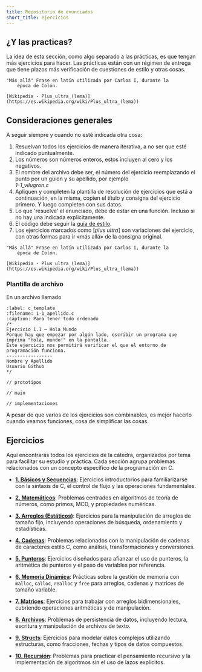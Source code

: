 ```yaml
---
title: Repositorio de enunciados
short_title: ejercicios
---
```


## ¿Y las practicas?

La idea de esta sección, como algo separado a las prácticas, es que tengan más
ejercicios para hacer. Las prácticas están con un régimen de entrega que tiene
plazos más verificación de cuestiones de estilo y otras cosas.

```{note}
"Más allá" Frase en latín utilizada por Carlos I, durante la
    época de Colón.
    
[Wikipedia - Plus_ultra_(lema)](https://es.wikipedia.org/wiki/Plus_ultra_(lema))
```

## Consideraciones generales

A seguir siempre y cuando no esté indicada otra cosa:

1.  Resuelvan todos los ejercicios de manera iterativa, a no ser que esté
    indicado puntualmente.
2.  Los números son números enteros, estos incluyen al cero y los negativos.
3.  El nombre del archivo debe ser, el número del ejercicio reemplazando el
    punto por un guion y su apellido, por ejemplo\
    _1-1_vilugron.c_
4.  Apliquen y completen la plantilla de resolución de ejercicios que está a
    continuación, en la misma, copien el título y consigna del ejercicio
    primero. Y luego completen con sus datos.
5.  Lo que 'resuelve' el enunciado, debe de estar en una función. Incluso si no
    hay una indicada explicitamente.
6.  El código debe seguir la [guía de estilo](../apunte/0_estilo.md).
7.  Los ejercicios marcados como \[_plus ultra_\] son variaciones del ejercicio,
    con otras formas para ir «más allá» de la consigna original.

```{note}
"Más allá" Frase en latín utilizada por Carlos I, durante la
    época de Colón.

[Wikipedia - Plus_ultra_(lema)](https://es.wikipedia.org/wiki/Plus_ultra_(lema))
```

### Plantilla de archivo

En un archivo llamado

```{code} textc
:label: c_template
:filename: 1-1_apellido.c
:caption: Para tener todo ordenado
/*
Ejercicio 1.1 – Hola Mundo
Porque hay que empezar por algún lado, escribir un programa que
imprima "Hola, mundo!" en la pantalla.
Este ejercicio nos permitirá verificar el que el entorno de
programación funciona.
-----------------
Nombre y Apellido
Usuario Github
*/

// prototipos

// main

// implementaciones

```

A pesar de que varios de los ejercicios son combinables, es mejor hacerlo cuando
veamos funciones, cosa de simplificar las cosas.

## Ejercicios

Aquí encontrarás todos los ejercicios de la cátedra, organizados por tema para
facilitar su estudio y práctica. Cada sección agrupa problemas relacionados con
un concepto específico de la programación en C.

- [**1. Básicos y Secuencias**](./1_basicos_y_secuencias.md): Ejercicios
  introductorios para familiarizarse con la sintaxis de C, el control de flujo y
  las operaciones fundamentales.

- [**2. Matemáticos**](./2_matematicos.md): Problemas centrados en algoritmos de
  teoría de números, como primos, MCD, y propiedades numéricas.

- [**3. Arreglos (Estáticos)**](./3_arreglos.md): Ejercicios para la
  manipulación de arreglos de tamaño fijo, incluyendo operaciones de búsqueda,
  ordenamiento y estadísticas.

- [**4. Cadenas**](./4_cadenas.md): Problemas relacionados con la manipulación
  de cadenas de caracteres estilo C, como análisis, transformaciones y
  conversiones.

- [**5. Punteros**](./5_punteros.md): Ejercicios diseñados para afianzar el uso
  de punteros, la aritmética de punteros y el paso de variables por referencia.

- [**6. Memoria Dinámica**](./6_memoria_dinamica.md): Prácticas sobre la gestión
  de memoria con `malloc`, `calloc`, `realloc` y `free` para arreglos, cadenas y
  matrices de tamaño variable.

- [**7. Matrices**](./7_matrices.md): Ejercicios para trabajar con arreglos
  bidimensionales, cubriendo operaciones aritméticas y de manipulación.

- [**8. Archivos**](./8_archivos.md): Problemas de persistencia de datos,
  incluyendo lectura, escritura y manipulación de archivos de texto.

- [**9. Structs**](./9_structs.md): Ejercicios para modelar datos complejos
  utilizando estructuras, como fracciones, fechas y tipos de datos compuestos.

- [**10. Recursión**](./10_recursion.md): Problemas para practicar el
  pensamiento recursivo y la implementación de algoritmos sin el uso de lazos
  explícitos.

